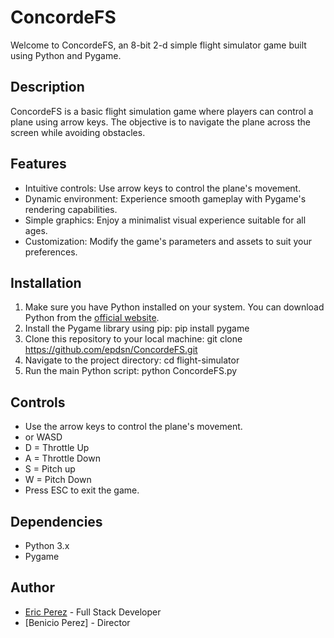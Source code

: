 # ConcordeFS

Welcome to ConcordeFS, an 8-bit 2-d simple flight simulator game built using Python and Pygame.

## Description

ConcordeFS is a basic flight simulation game where players can control a plane using arrow keys. The objective is to navigate the plane across the screen while avoiding obstacles.

## Features

- Intuitive controls: Use arrow keys to control the plane's movement.
- Dynamic environment: Experience smooth gameplay with Pygame's rendering capabilities.
- Simple graphics: Enjoy a minimalist visual experience suitable for all ages.
- Customization: Modify the game's parameters and assets to suit your preferences.

## Installation

1. Make sure you have Python installed on your system. You can download Python from the [official website](https://www.python.org/downloads/).
2. Install the Pygame library using pip:
    pip install pygame
3. Clone this repository to your local machine:
    git clone https://github.com/epdsn/ConcordeFS.git
4. Navigate to the project directory:
cd flight-simulator
5. Run the main Python script:
python ConcordeFS.py

## Controls
- Use the arrow keys to control the plane's movement.
- or WASD
- D = Throttle Up
- A = Throttle Down
- S = Pitch up
- W = Pitch Down
- Press ESC to exit the game.

## Dependencies
- Python 3.x
- Pygame

## Author

- [Eric Perez](https://github.com/epdsn) - Full Stack Developer
- [Benicio Perez] - Director
